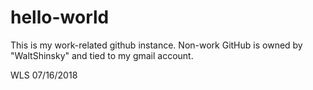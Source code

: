 # hello-world
This is my work-related github instance.  Non-work GitHub is owned by "WaltShinsky" and tied to my gmail account.  

WLS 07/16/2018

